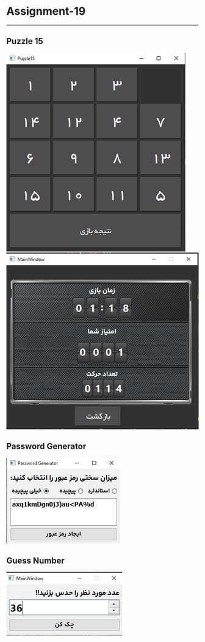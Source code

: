 # Assignment-19
---
## Puzzle 15
![puzzle15](puzzle15/puzzle15.PNG)
![puzzle15](puzzle15/score.PNG)

## Password Generator
![Password Generator](password_generator/passwordgenerator.PNG)


## Guess Number
![Guess Number](guess_number/guess.PNG)